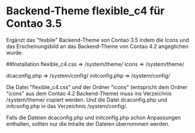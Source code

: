 # Backend-Theme flexible_c4 für Contao 3.5

Ergänzt das "fexbile" Backend-Theme von Contao 3.5 indem die Icons und das Erscheinungsbild an das Backend-Theme von Contao 4.2 angeglichen wurde.


##Installation
flexible_c4.css =>  /system/theme/
icons           =>  /system/theme/

dcaconfig.php   =>  /system/config/
initconfig.php  =>  /system/config/


Die Datei "flexible_c4.css" und der Ordner "icons" (entspricht dem Ordner "icons" aus dem Contao 4.2 Backend-Theme) muss ins Verzeichnis /system/theme/ copiert werden. Und die Datei dcaconfig.php und initconfig.php in das Verzeichnis /system/config/.

Falls die Dateien dcaconfig.php und initconfig.php schon Anpassungen enthalten, sollten nur die Inhalte der Dateien übernommen werden.
